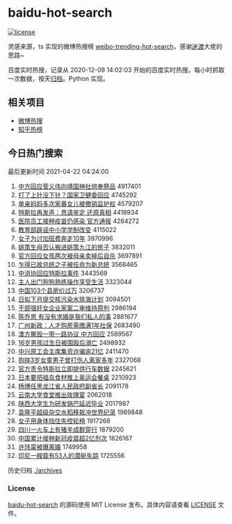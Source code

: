 # baidu-hot-search

[![license](https://img.shields.io/github/license/Arrackisarookie/baidu-hot-search)](https://github.com/Arrackisarookie/baidu-hot-search/blob/master/LICENSE)

灵感来源，ts 实现的微博热搜榜 [weibo-trending-hot-search](https://github.com/justjavac/weibo-trending-hot-search)，感谢[迷渡](https://github.com/justjavac)大佬的思路~

百度实时热搜，记录从 2020-12-09 14:02:03 开始的百度实时热搜。每小时抓取一次数据，按天[归档](./archives)。Python 实现。

## 相关项目
+ [微博热搜](https://github.com/Arrackisarookie/weibo-hot-search)
+ [知乎热榜](https://github.com/Arrackisarookie/zhihu-top-search)

## 今日热门搜索

<!-- Rank Begin -->

最后更新时间 2021-04-22 04:24:00

1. [中方回应菅义伟向靖国神社供奉祭品](http://www.baidu.com/baidu?cl=3&tn=SE_baiduhomet8_jmjb7mjw&rsv_dl=fyb_top&fr=top1000&wd=%D6%D0%B7%BD%BB%D8%D3%A6%DD%D1%D2%E5%CE%B0%CF%F2%BE%B8%B9%FA%C9%F1%C9%E7%B9%A9%B7%EE%BC%C0%C6%B7) 4917401
1. [打了上针没下针？国家卫健委回应](http://www.baidu.com/baidu?cl=3&tn=SE_baiduhomet8_jmjb7mjw&rsv_dl=fyb_top&fr=top1000&wd=%B4%F2%C1%CB%C9%CF%D5%EB%C3%BB%CF%C2%D5%EB%A3%BF%B9%FA%BC%D2%CE%C0%BD%A1%CE%AF%BB%D8%D3%A6) 4745292
1. [单亲妈妈多次家暴女儿被撤销监护权](http://www.baidu.com/baidu?cl=3&tn=SE_baiduhomet8_jmjb7mjw&rsv_dl=fyb_top&fr=top1000&wd=%B5%A5%C7%D7%C2%E8%C2%E8%B6%E0%B4%CE%BC%D2%B1%A9%C5%AE%B6%F9%B1%BB%B3%B7%CF%FA%BC%E0%BB%A4%C8%A8) 4579207
1. [特斯拉再发声：恳请鉴定 还原真相](http://www.baidu.com/baidu?cl=3&tn=SE_baiduhomet8_jmjb7mjw&rsv_dl=fyb_top&fr=top1000&wd=%CC%D8%CB%B9%C0%AD%D4%D9%B7%A2%C9%F9%A3%BA%BF%D2%C7%EB%BC%F8%B6%A8%20%BB%B9%D4%AD%D5%E6%CF%E0) 4418934
1. [医院员工接种疫苗仍感染 官方通报](http://www.baidu.com/baidu?cl=3&tn=SE_baiduhomet8_jmjb7mjw&rsv_dl=fyb_top&fr=top1000&wd=%D2%BD%D4%BA%D4%B1%B9%A4%BD%D3%D6%D6%D2%DF%C3%E7%C8%D4%B8%D0%C8%BE%20%B9%D9%B7%BD%CD%A8%B1%A8) 4264272
1. [教育部辟谣中小学学制改变](http://www.baidu.com/baidu?cl=3&tn=SE_baiduhomet8_jmjb7mjw&rsv_dl=fyb_top&fr=top1000&wd=%BD%CC%D3%FD%B2%BF%B1%D9%D2%A5%D6%D0%D0%A1%D1%A7%D1%A7%D6%C6%B8%C4%B1%E4) 4115022
1. [女子为讨加班费奔走10年](http://www.baidu.com/baidu?cl=3&tn=SE_baiduhomet8_jmjb7mjw&rsv_dl=fyb_top&fr=top1000&wd=%C5%AE%D7%D3%CE%AA%CC%D6%BC%D3%B0%E0%B7%D1%B1%BC%D7%DF10%C4%EA) 3970996
1. [姚策生母否认搬进姚策九江的房子](http://www.baidu.com/baidu?cl=3&tn=SE_baiduhomet8_jmjb7mjw&rsv_dl=fyb_top&fr=top1000&wd=%D2%A6%B2%DF%C9%FA%C4%B8%B7%F1%C8%CF%B0%E1%BD%F8%D2%A6%B2%DF%BE%C5%BD%AD%B5%C4%B7%BF%D7%D3) 3832011
1. [官方回应女孩两次被母亲卖掉后自杀](http://www.baidu.com/baidu?cl=3&tn=SE_baiduhomet8_jmjb7mjw&rsv_dl=fyb_top&fr=top1000&wd=%B9%D9%B7%BD%BB%D8%D3%A6%C5%AE%BA%A2%C1%BD%B4%CE%B1%BB%C4%B8%C7%D7%C2%F4%B5%F4%BA%F3%D7%D4%C9%B1) 3697891
1. [乍得已故总统之子被任命为新总统](http://www.baidu.com/baidu?cl=3&tn=SE_baiduhomet8_jmjb7mjw&rsv_dl=fyb_top&fr=top1000&wd=%D5%A7%B5%C3%D2%D1%B9%CA%D7%DC%CD%B3%D6%AE%D7%D3%B1%BB%C8%CE%C3%FC%CE%AA%D0%C2%D7%DC%CD%B3) 3568465
1. [中消协回应特斯拉事件](http://www.baidu.com/baidu?cl=3&tn=SE_baiduhomet8_jmjb7mjw&rsv_dl=fyb_top&fr=top1000&wd=%D6%D0%CF%FB%D0%AD%BB%D8%D3%A6%CC%D8%CB%B9%C0%AD%CA%C2%BC%FE) 3443569
1. [主人出门狗狗熟练操作享受生活](http://www.baidu.com/baidu?cl=3&tn=SE_baiduhomet8_jmjb7mjw&rsv_dl=fyb_top&fr=top1000&wd=%D6%F7%C8%CB%B3%F6%C3%C5%B9%B7%B9%B7%CA%EC%C1%B7%B2%D9%D7%F7%CF%ED%CA%DC%C9%FA%BB%EE) 3323044
1. [中国103个县房价过万](http://www.baidu.com/baidu?cl=3&tn=SE_baiduhomet8_jmjb7mjw&rsv_dl=fyb_top&fr=top1000&wd=%D6%D0%B9%FA103%B8%F6%CF%D8%B7%BF%BC%DB%B9%FD%CD%F2) 3206737
1. [日拟下月提交核污染水排海计划](http://www.baidu.com/baidu?cl=3&tn=SE_baiduhomet8_jmjb7mjw&rsv_dl=fyb_top&fr=top1000&wd=%C8%D5%C4%E2%CF%C2%D4%C2%CC%E1%BD%BB%BA%CB%CE%DB%C8%BE%CB%AE%C5%C5%BA%A3%BC%C6%BB%AE) 3094501
1. [干部强奸女企业家案二审维持原判](http://www.baidu.com/baidu?cl=3&tn=SE_baiduhomet8_jmjb7mjw&rsv_dl=fyb_top&fr=top1000&wd=%B8%C9%B2%BF%C7%BF%BC%E9%C5%AE%C6%F3%D2%B5%BC%D2%B0%B8%B6%FE%C9%F3%CE%AC%B3%D6%D4%AD%C5%D0) 2986194
1. [陈乔恩 有没有求婚是我们私人的事](http://www.baidu.com/baidu?cl=3&tn=SE_baiduhomet8_jmjb7mjw&rsv_dl=fyb_top&fr=top1000&wd=%B3%C2%C7%C7%B6%F7%20%D3%D0%C3%BB%D3%D0%C7%F3%BB%E9%CA%C7%CE%D2%C3%C7%CB%BD%C8%CB%B5%C4%CA%C2) 2881677
1. [广州新政：人才购房需缴满1年社保](http://www.baidu.com/baidu?cl=3&tn=SE_baiduhomet8_jmjb7mjw&rsv_dl=fyb_top&fr=top1000&wd=%B9%E3%D6%DD%D0%C2%D5%FE%A3%BA%C8%CB%B2%C5%B9%BA%B7%BF%D0%E8%BD%C9%C2%FA1%C4%EA%C9%E7%B1%A3) 2683490
1. [澳方撕毁一带一路协议 中方回应](http://www.baidu.com/baidu?cl=3&tn=SE_baiduhomet8_jmjb7mjw&rsv_dl=fyb_top&fr=top1000&wd=%B0%C4%B7%BD%CB%BA%BB%D9%D2%BB%B4%F8%D2%BB%C2%B7%D0%AD%D2%E9%20%D6%D0%B7%BD%BB%D8%D3%A6) 2589567
1. [16岁男孩过生日被围殴后溺亡](http://www.baidu.com/baidu?cl=3&tn=SE_baiduhomet8_jmjb7mjw&rsv_dl=fyb_top&fr=top1000&wd=16%CB%EA%C4%D0%BA%A2%B9%FD%C9%FA%C8%D5%B1%BB%CE%A7%C5%B9%BA%F3%C4%E7%CD%F6) 2498932
1. [中兴原工会主席集资诈骗逾21亿](http://www.baidu.com/baidu?cl=3&tn=SE_baiduhomet8_jmjb7mjw&rsv_dl=fyb_top&fr=top1000&wd=%D6%D0%D0%CB%D4%AD%B9%A4%BB%E1%D6%F7%CF%AF%BC%AF%D7%CA%D5%A9%C6%AD%D3%E221%D2%DA) 2411470
1. [抱摔3岁女童男子曾打伤人离家多年](http://www.baidu.com/baidu?cl=3&tn=SE_baiduhomet8_jmjb7mjw&rsv_dl=fyb_top&fr=top1000&wd=%B1%A7%CB%A43%CB%EA%C5%AE%CD%AF%C4%D0%D7%D3%D4%F8%B4%F2%C9%CB%C8%CB%C0%EB%BC%D2%B6%E0%C4%EA) 2327068
1. [官方责令特斯拉立即提供行车数据](http://www.baidu.com/baidu?cl=3&tn=SE_baiduhomet8_jmjb7mjw&rsv_dl=fyb_top&fr=top1000&wd=%B9%D9%B7%BD%D4%F0%C1%EE%CC%D8%CB%B9%C0%AD%C1%A2%BC%B4%CC%E1%B9%A9%D0%D0%B3%B5%CA%FD%BE%DD) 2245621
1. [日本要把福岛食材推上奥运会餐桌](http://www.baidu.com/baidu?cl=3&tn=SE_baiduhomet8_jmjb7mjw&rsv_dl=fyb_top&fr=top1000&wd=%C8%D5%B1%BE%D2%AA%B0%D1%B8%A3%B5%BA%CA%B3%B2%C4%CD%C6%C9%CF%B0%C2%D4%CB%BB%E1%B2%CD%D7%C0) 2210923
1. [杨博任黑龙江省人民政府副省长](http://www.baidu.com/baidu?cl=3&tn=SE_baiduhomet8_jmjb7mjw&rsv_dl=fyb_top&fr=top1000&wd=%D1%EE%B2%A9%C8%CE%BA%DA%C1%FA%BD%AD%CA%A1%C8%CB%C3%F1%D5%FE%B8%AE%B8%B1%CA%A1%B3%A4) 2091178
1. [云南大学食堂推出玫瑰宴](http://www.baidu.com/baidu?cl=3&tn=SE_baiduhomet8_jmjb7mjw&rsv_dl=fyb_top&fr=top1000&wd=%D4%C6%C4%CF%B4%F3%D1%A7%CA%B3%CC%C3%CD%C6%B3%F6%C3%B5%B9%E5%D1%E7) 2062018
1. [陕西大学生为研发锅巴延迟毕业](http://www.baidu.com/baidu?cl=3&tn=SE_baiduhomet8_jmjb7mjw&rsv_dl=fyb_top&fr=top1000&wd=%C9%C2%CE%F7%B4%F3%D1%A7%C9%FA%CE%AA%D1%D0%B7%A2%B9%F8%B0%CD%D1%D3%B3%D9%B1%CF%D2%B5) 2017987
1. [袁隆平超级杂交水稻移栽冲世界纪录](http://www.baidu.com/baidu?cl=3&tn=SE_baiduhomet8_jmjb7mjw&rsv_dl=fyb_top&fr=top1000&wd=%D4%AC%C2%A1%C6%BD%B3%AC%BC%B6%D4%D3%BD%BB%CB%AE%B5%BE%D2%C6%D4%D4%B3%E5%CA%C0%BD%E7%BC%CD%C2%BC) 1989848
1. [女子用身体挡住失控轮椅](http://www.baidu.com/baidu?cl=3&tn=SE_baiduhomet8_jmjb7mjw&rsv_dl=fyb_top&fr=top1000&wd=%C5%AE%D7%D3%D3%C3%C9%ED%CC%E5%B5%B2%D7%A1%CA%A7%BF%D8%C2%D6%D2%CE) 1917268
1. [四川一火车上有猪羊成群穿行](http://www.baidu.com/baidu?cl=3&tn=SE_baiduhomet8_jmjb7mjw&rsv_dl=fyb_top&fr=top1000&wd=%CB%C4%B4%A8%D2%BB%BB%F0%B3%B5%C9%CF%D3%D0%D6%ED%D1%F2%B3%C9%C8%BA%B4%A9%D0%D0) 1879200
1. [中国累计接种新冠疫苗超2亿剂次](http://www.baidu.com/baidu?cl=3&tn=SE_baiduhomet8_jmjb7mjw&rsv_dl=fyb_top&fr=top1000&wd=%D6%D0%B9%FA%C0%DB%BC%C6%BD%D3%D6%D6%D0%C2%B9%DA%D2%DF%C3%E7%B3%AC2%D2%DA%BC%C1%B4%CE) 1826167
1. [许玮甯被曝离婚](http://www.baidu.com/baidu?cl=3&tn=SE_baiduhomet8_jmjb7mjw&rsv_dl=fyb_top&fr=top1000&wd=%D0%ED%E7%E2%E5%B8%B1%BB%C6%D8%C0%EB%BB%E9) 1749958
1. [印尼一艘载有53人的潜艇失踪](http://www.baidu.com/baidu?cl=3&tn=SE_baiduhomet8_jmjb7mjw&rsv_dl=fyb_top&fr=top1000&wd=%D3%A1%C4%E1%D2%BB%CB%D2%D4%D8%D3%D053%C8%CB%B5%C4%C7%B1%CD%A7%CA%A7%D7%D9) 1725556
<!-- Rank End -->

历史归档 [./archives](./archives)

### License

[baidu-hot-search](https://github.com/Arrackisarookie/baidu-hot-search) 的源码使用 MIT License 发布。具体内容请查看 [LICENSE](./LICENSE) 文件。
